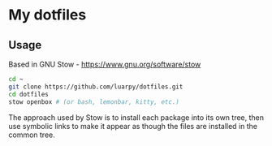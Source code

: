# My dotfiles

## Usage

Based in GNU Stow - https://www.gnu.org/software/stow

```bash
cd ~
git clone https://github.com/luarpy/dotfiles.git
cd dotfiles
stow openbox # (or bash, lemonbar, kitty, etc.)
```

The approach used by Stow is to install each package into its own tree,
then use symbolic links to make it appear as though the files are
installed in the common tree.
